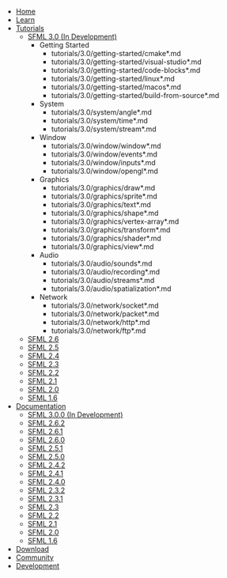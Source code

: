 * [Home](index.en.md)
* [Learn](https://www.sfml-dev.org/learn.php)
* [Tutorials](https://www.sfml-dev.org/tutorials/)
    * [SFML 3.0 (In Development)](tutorials/3.0/index.md)
        * Getting Started
            * tutorials/3.0/getting-started/cmake*.md
            * tutorials/3.0/getting-started/visual-studio*.md
            * tutorials/3.0/getting-started/code-blocks*.md
            * tutorials/3.0/getting-started/linux*.md
            * tutorials/3.0/getting-started/macos*.md
            * tutorials/3.0/getting-started/build-from-source*.md
        * System
            * tutorials/3.0/system/angle*.md
            * tutorials/3.0/system/time*.md
            * tutorials/3.0/system/stream*.md
        * Window
            * tutorials/3.0/window/window*.md
            * tutorials/3.0/window/events*.md
            * tutorials/3.0/window/inputs*.md
            * tutorials/3.0/window/opengl*.md
        * Graphics
            * tutorials/3.0/graphics/draw*.md
            * tutorials/3.0/graphics/sprite*.md
            * tutorials/3.0/graphics/text*.md
            * tutorials/3.0/graphics/shape*.md
            * tutorials/3.0/graphics/vertex-array*.md
            * tutorials/3.0/graphics/transform*.md
            * tutorials/3.0/graphics/shader*.md
            * tutorials/3.0/graphics/view*.md
        * Audio
            * tutorials/3.0/audio/sounds*.md
            * tutorials/3.0/audio/recording*.md
            * tutorials/3.0/audio/streams*.md
            * tutorials/3.0/audio/spatialization*.md
        * Network
            * tutorials/3.0/network/socket*.md
            * tutorials/3.0/network/packet*.md
            * tutorials/3.0/network/http*.md
            * tutorials/3.0/network/ftp*.md
    * [SFML 2.6](https://www.sfml-dev.org/tutorials/2.6)
    * [SFML 2.5](https://www.sfml-dev.org/tutorials/2.5)
    * [SFML 2.4](https://www.sfml-dev.org/tutorials/2.4)
    * [SFML 2.3](https://www.sfml-dev.org/tutorials/2.3)
    * [SFML 2.2](https://www.sfml-dev.org/tutorials/2.2)
    * [SFML 2.1](https://www.sfml-dev.org/tutorials/2.1)
    * [SFML 2.0](https://www.sfml-dev.org/tutorials/2.0)
    * [SFML 1.6](https://www.sfml-dev.org/tutorials/1.6)
* [Documentation](https://www.sfml-dev.org/documentation/)
    * [SFML 3.0.0 (In Development)](documentation/3.0.0/index.html)
    * [SFML 2.6.2](https://www.sfml-dev.org/documentation/2.6.2/)
    * [SFML 2.6.1](https://www.sfml-dev.org/documentation/2.6.1/)
    * [SFML 2.6.0](https://www.sfml-dev.org/documentation/2.6.0/)
    * [SFML 2.5.1](https://www.sfml-dev.org/documentation/2.5.1/)
    * [SFML 2.5.0](https://www.sfml-dev.org/documentation/2.5.0/)
    * [SFML 2.4.2](https://www.sfml-dev.org/documentation/2.4.2/)
    * [SFML 2.4.1](https://www.sfml-dev.org/documentation/2.4.1/)
    * [SFML 2.4.0](https://www.sfml-dev.org/documentation/2.4.0/)
    * [SFML 2.3.2](https://www.sfml-dev.org/documentation/2.3.2/)
    * [SFML 2.3.1](https://www.sfml-dev.org/documentation/2.3.1/)
    * [SFML 2.3](https://www.sfml-dev.org/documentation/2.3/)
    * [SFML 2.2](https://www.sfml-dev.org/documentation/2.2/)
    * [SFML 2.1](https://www.sfml-dev.org/documentation/2.1/)
    * [SFML 2.0](https://www.sfml-dev.org/documentation/2.0/)
    * [SFML 1.6](https://www.sfml-dev.org/documentation/1.6/)
* [Download](https://www.sfml-dev.org/download.php)
* [Community](https://www.sfml-dev.org/community.php)
* [Development](https://www.sfml-dev.org/development.php)
